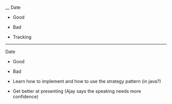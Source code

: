 __
Date

- Good

- Bad

- Tracking
____
Date

- Good

- Bad

- Learn how to implement and how to use the strategy pattern (in java?)
- Get better at presenting (Ajay says the speaking needs more confidence)